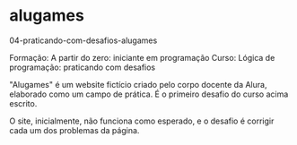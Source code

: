# alugames
04-praticando-com-desafios-alugames

Formação: A partir do zero: iniciante em programação
Curso: Lógica de programação: praticando com desafios

"Alugames" é um website fictício criado pelo corpo docente da Alura, elaborado como um campo de prática. É o primeiro desafio do curso acima escrito.

O site, inicialmente, não funciona como esperado, e o desafio é corrigir cada um dos problemas da página.
